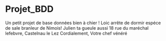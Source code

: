 Projet_BDD
==========

Un petit projet de base données bien à chier !
Loic arrête de dormir espéce de sale branleur de Nimois!
Julien ta gueule aussi 18 rue du maréchal lefebvre, Castelnau le Lez
Cordialement, Votre chef vénéré
